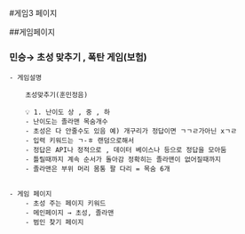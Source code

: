 #게임3 페이지

##게임페이지

### 민승→ 초성 맞추기 , 폭탄 게임(보험)

    - 게임설명

        초성맞추기(훈민정음)

        💡 1. 난이도 상 , 중 , 하
        - 난이도는 졸라맨 목숨개수
        - 초성은 다 안줄수도 있음 예) 개구리가 정답이면 ㄱㄱㄹ가아닌 xㄱㄹ
        - 입력 키워드는 ㄱ-ㅎ 랜덤으로해서
        - 정답은 API나 정적으로 , 데이터 베이스나 등으로 정답을 모아둠
        - 틀릴때까지 계속 순서가 돌아감 정확히는 졸라맨이 없어질때까지
        - 졸라맨은 부위 머리 몸통 팔 다리 = 목숨 6개


    - 게임 페이지
        - 초성 주는 페이지 키워드
        - 메인페이지 → 초성, 졸라맨
        - 범인 찾기 페이지
